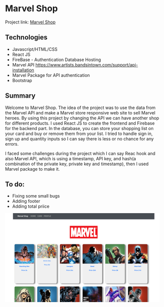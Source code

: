 # Marvel Shop
Project link: [Marvel Shop](https://marvel-shop-6676f.web.app/)


## Technologies
- Javascript/HTML/CSS
- React JS
- FireBase - Authentication Database Hosting
- Marvel API https://www.artists.bandsintown.com/support/api-installation
- Marvel Package for API authentication
- Bootstrap


## Summary
Welcome to Marvel Shop. The idea of the project was to use the data from the Marvel API and make a Marvel store responsive web site to sell Marvel heroes. By using this project by changing the API we can have another shop for different products.
I used React JS to create the frontend and Firebase for the backend part. In the database, you can store your shopping list on your card and buy or remove them from your list.
I tried to handle sign in, sign up and quantity inputs so I can say there is less or no chance for any errors.

I faced some challenges during the project which I can say Reac hook and also Marvel API, which is using a timestamp, API key, and hash(a combination of the private key, private key and timestamp), then I used Marvel package to make it.

## To do:
- Fixing some small bugs
- Adding footer
- Adding total priice

![Marvel shop](public/ScreenShot.png)